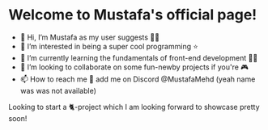 # Welcome to Mustafa's official page!

- 👋 Hi, I’m Mustafa as my user suggests :raising_hand_man:
- 👀 I’m interested in being a super cool programming :star:	
- 🌱 I’m currently learning the fundamentals of front-end development :man_student:	
- 💞️ I’m looking to collaborate on some fun-newby projects if you're  :video_game:	
- 📫 How to reach me :e-mail: add me on Discord @MustafaMehd (yeah name was was not available)

Looking to start a :cat2:-project which I am looking forward to showcase pretty soon!
